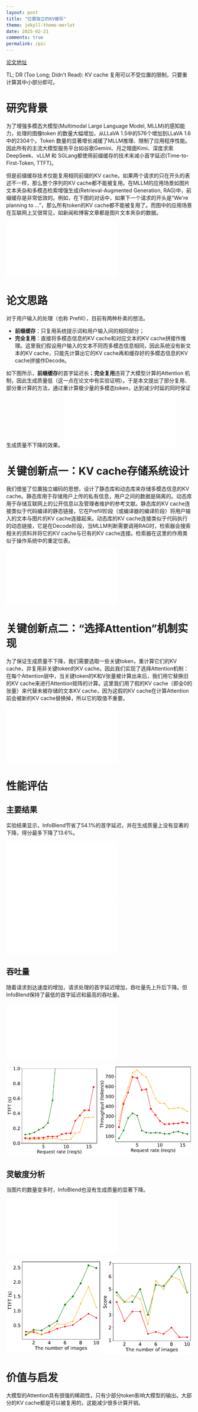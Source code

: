 ```yaml
---
layout: post
title: "位置独立的KV缓存"
theme: jekyll-theme-merlot
date: 2025-02-21
comments: true
permalink: /pic
---
```


[论文地址](https://arxiv.org/abs/2502.01960)

TL; DR (Too Long; Didn't Read): KV cache 复用可以不受位置的限制，只要重计算其中小部分即可。

# 研究背景

为了增强多模态大模型(Multimodal Large Language Model, MLLM)的感知能力，处理的图像token 的数量大幅增加，从LLaVA 1.5中的576个增加到LLaVA 1.6中的2304个。Token 数量的显著增长减缓了MLLM推理、限制了应用程序性能。因此所有的主流大模型服务平台如谷歌Gemini、月之暗面Kimi、深度求索DeepSeek、vLLM 和 SGLang都使用前缀缓存的技术来减小首字延迟(Time-to-First-Token, TTFT)。

但是前缀缓存技术仅能复用相同前缀的KV cache。如果两个请求的只在开头的表述不一样，那么整个序列的KV cache都不能被复用。在MLLM的应用场景如图片文本夹杂和多模态检索增强生成(Retrieval-Augmented Generation, RAG)中，前缀缓存是非常低效的。例如，在下图的对话中，如果下一个请求的开头是“We're planning to ...”，那么所有token的KV cache都不能被复用了。而图中的应用场景在互联网上又很常见，如新闻和博客文章都是图片文本夹杂的数据。

![用户对话场景](/Figures/PIC_1.pdf "用户对话场景")
# 论文思路

对于用户输入的处理（也称 Prefill），目前有两种朴素的想法。
- **前缀缓存**：只复用系统提示词和用户输入间的相同部分；
- **完全复用**：直接将多模态信息的KV cache和对应文本的KV cache拼接作推理。这里我们假设用户输入的文本不同而多模态信息相同，因此系统没有新文本的KV cache，只能先计算出它的KV cache再和缓存好的多模态信息的KV cache拼接作Decode。

如下图所示，**前缀缓存**的首字延迟长；**完全复用**违背了大模型计算的Attention 机制，因此生成质量低（这一点在论文中有实验证明）。于是本文提出了部分复用、部分重计算的方法，通过重计算极少量的多模态token，达到减少时延的同时保证生成质量不下降的效果。
![先前工作对比](/Figures/PIC_2.pdf "先前工作对比")

# 关键创新点一：KV cache存储系统设计
我们借鉴了位置独立编码的思想，设计了静态库和动态库来存储多模态信息的KV cache。静态库用于存储用户上传的私有信息，用户之间的数据是隔离的。动态库用于存储互联网上的公开信息以及管理者维护的参考文献。静态库的KV cache连接类似于代码编译的静态链接，它在Prefill阶段（或编译器的编译阶段）将用户输入的文本与图片的KV cache连接起来。动态库的KV cache连接类似于代码执行的动态链接，它是在Decode阶段，当MLLM判断需要调用RAG时，检索器会搜索相关的资料并将它的KV cache与已有的KV cache连接。检索器在这里的作用类似于操作系统中的重定位表。

![InfoBlend系统设计](/Figures/PIC_3.pdf "InfoBlend系统设计")

# 关键创新点二：“选择Attention”机制实现
为了保证生成质量不下降，我们需要选取一些关键token，重计算它们的KV cache，并复用非关键token的KV cache。因此我们实现了选择Attention机制：在每个Attention层中，当关键token的K和V张量被计算出来后，我们用它替换旧的KV cache来进行Attention矩阵的计算。这里我们用了假的KV cache（即全0的张量）来代替未被存储的文本KV cache，因为这假的KV cache在计算Attention前会被新的KV cache替换掉，所以它的取值不重要。

![选择Attention](/Figures/PIC_4.pdf "选择Attention")

# 性能评估
## 主要结果
实验结果显示，InfoBlend节省了54.1%的首字延迟，并在生成质量上没有显著的下降，得分最多下降了13.6%。

![图例](/Figures/PIC_5.pdf "图例")
![主要结果](/Figures/PIC_6.pdf "主要结果")
## 吞吐量
随着请求到达速度的增加，请求处理的首字延迟增加，吞吐量先上升后下降。但InfoBlend保持了最低的首字延迟和最高的吞吐量。

![图例](/Figures/PIC_7.pdf "图例")
<div style="display: flex; justify-content: space-around;">
  <div>
    <img src="/Figures/PIC_8.pdf" alt="TTFT" style="max-width:100%;">
  </div>
  <div>
    <img src="/Figures/PIC_9.pdf" alt="Throughput" style="max-width:100%;">
  </div>
</div>

## 灵敏度分析
当图片的数量变多时，InfoBlend也没有生成质量的显著下降。

![图例](/Figures/PIC_10.pdf "图例")
<div style="display: flex; justify-content: space-around;">
  <div>
    <img src="/Figures/PIC_11.pdf" alt="TTFT" style="max-width:100%;">
  </div>
  <div>
    <img src="/Figures/PIC_12.pdf" alt="Score" style="max-width:100%;">
  </div>
</div>

# 价值与启发
大模型的Attention具有很强的稀疏性，只有少部分token影响大模型的输出。大部分的KV cache都是可以被复用的，这能减少很多计算开销。